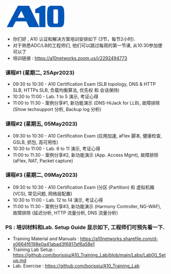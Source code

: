 ![](/Images/A10-NewLogos-Blue-NoReg-RGB-50.png)
---

+ 你们好 , A10 认证和解决方案培训安排如下 (3节，每节2小时).
+ 对于熟悉ADC/LB的工程师们, 他们可以跳过每周的第一节课, 从10:30参加便可以了
+ 培训链接 : https://a10networks.zoom.us/j/2292494773
 
### 课程#1 (星期二, 25Apr2023)
+ 09:30 to 10:30 - A10 Certification Exam (SLB topology, DNS & HTTP SLB, HTTPs SLB, 负载均衡算法, 优先权 和 会话保持)
+ 10:30 to 11:00 - Lab. 1 to 5 演示, 考证心得
+ 11:00 to 11:30 - 案例分享#1, 新功能演示 (DNS-HiJack for LLB), 故障排除 (Show techsupport 分析, Backup log 分析)
 
### 课程#2 (星期五, 05May2023)
+ 09:30 to 10:30 - A10 Certification Exam (应用加速, aFlex 脚本, 健康检查, GSLB, 抓包, 高可用性)
+ 10:30 to 11:00 - Lab. 6 to 11 演示, 考证心得
+ 11:00 to 11:30 - 案例分享#2, 新功能演示 (App. Access Mgmt), 故障排除 (aFlex, NAT, Packet capture)
 
### 课程#3 (星期二, 09May2023)
+ 09:30 to 10:30 - A10 Certification Exam (分区 (Partition) 和 虚拟机箱 (VCS), 常见问题, 网络层配置)
+ 10:30 to 11:00 - Lab. 12 to 14 演示, 考证心得
+ 11:00 to 11:30 - 案例分享#3, 新功能演示 (Harmony Controller, NG-WAF), 故障排除 (延迟分析, HTTP 流量分析, DNS 流量分析)
 
 
### PS : 培训材料和Lab. Setup Guide 显示如下, 工程师们可预先看一下.
+ Training Material and Manuals : https://a10networks.sharefile.com/d-s0664f6198e0a41abad3f6817af6a58e1
+ Training Lab Setup : https://github.com/borissiu/A10_Training_Lab/blob/main/Labs/Lab00_Setup.md
+ Lab. Exercise : https://github.com/borissiu/A10_Training_Lab
 